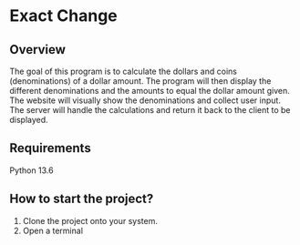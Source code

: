 # Exact Change

## Overview

The goal of this program is to calculate the dollars and coins (denominations) of a dollar amount. The program will then display the different denominations and the amounts to equal the dollar amount given. The website will visually show the denominations and collect user input. The server will handle the calculations and return it back to the client to be displayed.

## Requirements

Python 13.6

## How to start the project?

1. Clone the project onto your system.
2. Open a terminal
